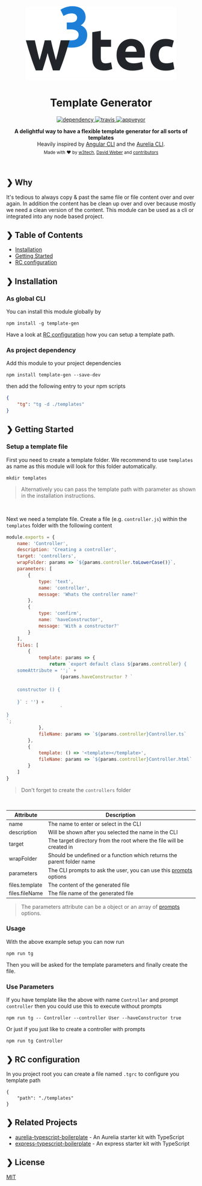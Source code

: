 <p align="center">
  <img src="./w3tec-logo.png" alt="w3tec" width="400" />
</p>

<h1 align="center">Template Generator</h1>

<p align="center">
  <a href="https://david-dm.org/w3tecch/template-gen">
    <img src="https://david-dm.org/w3tecch/template-gen/status.svg?style=flat" alt="dependency" />
  </a>
  <a href="https://travis-ci.org/w3tecch/template-gen">
    <img src="https://travis-ci.org/w3tecch/template-gen.svg?branch=master" alt="travis" />
  </a>
  <a href="https://ci.appveyor.com/project/dweber019/template-gen/branch/master">
    <img src="https://ci.appveyor.com/api/projects/status/757wmb09thw1bhr4/branch/master?svg=true&passingText=Windows%20passing&pendingText=Windows%20pending&failingText=Windows%20failing" alt="appveyor" />
  </a>
</p>

<p align="center">
  <b>A delightful way to have a flexible template generator for all sorts of templates</b></br>
  Heavily inspired by <a href="https://github.com/angular/angular-cli/wiki/generate">Angular CLI</a> and the <a href="http://aurelia.io/docs/build-systems/aurelia-cli#generators">Aurelia CLI</a>.<br>
  <sub>Made with ❤️ by <a href="https://github.com/w3tecch">w3tech</a>, <a href="https://www.linkedin.com/in/david-weber-6a0819b7/">David Weber</a> and <a href="https://github.com/w3tecch/template-gen/graphs/contributors">contributors</a></sub>
</p>

<br />

## ❯ Why

It's tedious to always copy & past the same file or file content over and over again. In addition the content has be clean up over and over because mostly we need a clean version of the content. This module can be used as a cli or integrated into any node based project.

## ❯ Table of Contents

- [Installation](#-installation)
- [Getting Started](#-getting-started)
- [RC configuration](#-rc-configuration)

## ❯ Installation

### As global CLI
You can install this module globally by
```shell
npm install -g template-gen
```

Have a look at [RC configuration](#-RC-configuration) how you can setup a template path.

### As project dependency
Add this module to your project dependencies
```shell
npm install template-gen --save-dev
```

then add the following entry to your npm scripts
```json
{
    "tg": "tg -d ./templates"
}
```

## ❯ Getting Started

### Setup a template file

First you need to create a template folder. We recommend to use `templates` as name as this module will look for this folder automatically.
```shell
mkdir templates
```
> Alternatively you can pass the template path with parameter as shown in the installation instructions.

<br>

Next we need a template file. Create a file (e.g. `controller.js`) within the `templates` folder with the following content
```javascript
module.exports = {
    name: 'Controller',
    description: 'Creating a controller',
    target: 'controllers',
    wrapFolder: params => `${params.controller.toLowerCase()}`,
    parameters: [
        {
            type: 'text',
            name: 'controller',
            message: 'Whats the controller name?'
        },
        {
            type: 'confirm',
            name: 'haveConstructor',
            message: 'With a constructor?'
        }
    ],
    files: [
        {
            template: params => {
                return `export default class ${params.controller} {
    someAttribute = '';` +
                    (params.haveConstructor ? `

    constructor () {

    }` : '') +
                    `
}
`;
            },
            fileName: params => `${params.controller}Controller.ts`
        },
        {
            template: () => '<template></template>',
            fileName: params => `${params.controller}Controller.html`
        }
    ]
}
```
> Don't forget to create the `controllers` folder

<br>

| Attribute      | Description |
| -------------- | ----------- |
| name           | The name to enter or select in the CLI |
| description    | Will be shown after you selected the name in the CLI |
| target         | The target directory from the root where the file will be created in |
| wrapFolder     | Should be undefined or a function which returns the parent folder name |
| parameters     | The CLI prompts to ask the user, you can use this [prompts](https://github.com/terkelg/prompts) options |
| files.template | The content of the generated file |
| files.fileName | The file name of the generated file |

> The parameters attribute can be a object or an array of [prompts](https://github.com/terkelg/prompts) options.

### Usage
With the above example setup you can now run
```shell
npm run tg
```

Then you will be asked for the template parameters and finally create the file.

### Use Parameters
If you have template like the above with name `Controller` and prompt `controller` then you could use this to execute without prompts
```shell
npm run tg -- Controller --controller User --haveConstructor true
```

Or just if you just like to create a controller with prompts
```shell
npm run tg Controller
```

## ❯ RC configuration
In you project root you can create a file named `.tgrc` to configure you template path
```shell
{
    "path": "./templates"
}
```


## ❯ Related Projects

- [aurelia-typescript-boilerplate](https://github.com/w3tecch/aurelia-typescript-boilerplate) - An Aurelia starter kit with TypeScript
- [express-typescript-boilerplate](https://github.com/w3tecch/express-typescript-boilerplate) - An express starter kit with TypeScript

## ❯ License

[MIT](/LICENSE)